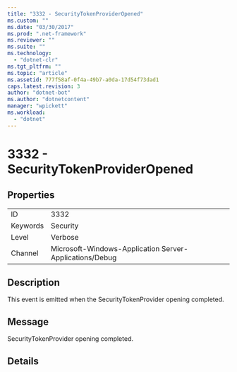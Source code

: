```yaml
---
title: "3332 - SecurityTokenProviderOpened"
ms.custom: ""
ms.date: "03/30/2017"
ms.prod: ".net-framework"
ms.reviewer: ""
ms.suite: ""
ms.technology: 
  - "dotnet-clr"
ms.tgt_pltfrm: ""
ms.topic: "article"
ms.assetid: 777f58af-0f4a-49b7-a0da-17d54f73dad1
caps.latest.revision: 3
author: "dotnet-bot"
ms.author: "dotnetcontent"
manager: "wpickett"
ms.workload: 
  - "dotnet"
---
```

# 3332 - SecurityTokenProviderOpened
## Properties  
  
|||  
|-|-|  
|ID|3332|  
|Keywords|Security|  
|Level|Verbose|  
|Channel|Microsoft-Windows-Application Server-Applications/Debug|  
  
## Description  
 This event is emitted when the SecurityTokenProvider opening completed.  
  
## Message  
 SecurityTokenProvider opening completed.  
  
## Details
